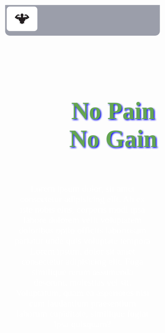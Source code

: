<!DOCTYPE html>
<html lang="en">
<head>
    <meta charset="UTF-8">
    <meta http-equiv="X-UA-Compatible" content="IE=edge">
    <meta name="viewport" content="width=device-width, initial-scale=1.0">
    <title>Gym Website</title>
    <link rel="StyleSheet" href="./Resources/Style.css" >
    <link rel="preconnect" href="https://fonts.googleapis.com">
<link rel="preconnect" href="https://fonts.gstatic.com" crossorigin>
<link href="https://fonts.googleapis.com/css2?family=Dancing+Script:wght@500&family=Fjalla+One&family=Indie+Flower&family=Permanent+Marker&display=swap" rel="stylesheet"> 

 <style>
   
   *{
    margin:0;
}
.header{
    background-image: url("./images/Gymnasium.jpg");
    background-repeat:no-repeat;
    height:100vh;
 }
img{
    height: 80px;
    width: 100px;
    border-radius: 10px;
    margin: 5px 0 0 5px;
}
.navbar{
    display:flex;
    justify-content: space-between;
    height: 100px;
    background-color: rgba(115, 119, 136, 0.7);
    border-bottom-left-radius: 15px;
    border-bottom-right-radius: 15px;
    
}
.menu{
    margin:10px 0 0 1000px;
    
}
.menu ul li{
    display: inline-block;
    margin: 25px 0 0 0;
    
}
a{
    margin: 10px 10px 0 0 ;
    font-size: 30px;
    color: rgb(100, 9, 9);
    text-decoration: none;
}
a:hover{
    color: rgb(11, 165, 62);
    
}
.btn{
    border: 2px solid;
    height: 50px;
    width:150px;
    text-align: center;
    padding: 10px 5px 10px 5px;
    margin:25px 30px 0 0;
    border-radius: 5px;
    background-color: burlywood;
    font-size: 20px;
}
.btn:hover{
    background-color: coral;
    color: blue;
    cursor: pointer;
    box-shadow: 3px 3px 5px blue ; 
}
h1{
    font-size: 80px;
    font-weight: 50px;
    color: rgb(100, 165, 81);
    margin: 200px 0 0 200px;
    font-family: 'Indie Flower', cursive;
    text-shadow: 3px 3px 5px blue ;
}
p{
   text-align: center;
   font-size: 30px;
   color: white;
   margin: 100px 30px 0 30px;
   font-family: 'Dancing Script', cursive;
}
.btn_learn{
    margin: 50px 0 0 900px;
    padding: 10px 10px;
    font-size: 20px;
    border-radius: 10px;
    background-color: darkgoldenrod;

}
.btn_learn:hover{
   background-color: burlywood;
   box-shadow: 3px 3px 5px blue ; 
}
 </style>
</head>
<body>
    <header class = "header">
        <div class="navbar">
            <img src="./Resources/images/gym.jpeg">
            <div class="menu">
            <ul >
                <li><a href="#"> Home</a></li>
                <li><a href="#">About</a></li>
                <li><a href="#">Service</a></li>
                <li><a href="#">Contact</a></li>
            </ul>
            </div>
            <Button class="btn">
                Enroll Now
            </Button>
        </div>
        <h1>No Pain No Gain</h1>
        <p>
            Lorem ipsum dolor, sit amet consectetur adipisicing elit. Ab ex iste nobis eius, corporis modi ipsa labore dolorem velit voluptatem doloribus optio officiis laboriosam pariatur unde quis voluptate tempora
            Lorem ipsum, dolor sit amet consectetur adipisicing elit. Fuga similique rerum assumenda deserunt, molestias vel sit. Voluptatum, quam ea asperiores nisi cum laudantium praesentium laborum cupiditate, similique fugiat ipsa quisquam?
        </p>
        <button class="btn_learn"> Learn More </button>
    </header>
</body>
</html>
